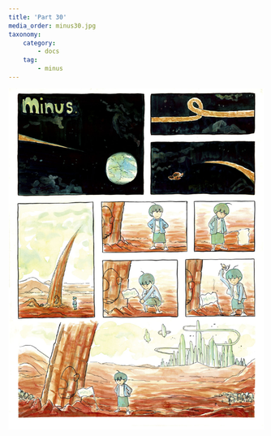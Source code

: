 ```yaml
---
title: 'Part 30'
media_order: minus30.jpg
taxonomy:
    category:
        - docs
    tag:
        - minus
---
```


![](minus30.jpg)